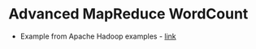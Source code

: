 # Advanced MapReduce WordCount

- Example from Apache Hadoop examples - [link](https://hadoop.apache.org/docs/current/hadoop-mapreduce-client/hadoop-mapreduce-client-core/MapReduceTutorial.html)
